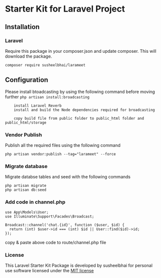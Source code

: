 # Starter Kit for Laravel Project

## Installation

### Laravel
Require this package in your composer.json and update composer. This will download the package.


    composer require susheelbhai/larameet

## Configuration
Please install btoadcasting by using the following command before moving further
        ```
        php artisan install:broadcasting
        ```

        install Laravel Reverb
        install and build the Node dependencies required for broadcasting

        copy build file from public folder to public_html folder and public_html/storage
        

### Vendor Publish

Publish all the required files using the following command 

  ```
  php artisan vendor:publish --tag="larameet" --force 
  ```  


### Migrate database

Migrate  databse tables and seed with the following commands

  ```
  php artisan migrate
  php artisan db:seed
  
  ```

### Add code in channel.php
  ```
  use App\Models\User;
  use Illuminate\Support\Facades\Broadcast;

  Broadcast::channel('chat.{id}', function ($user, $id) {
    return (int) $user->id === (int) $id || User::find($id)->id;
  });
  ```
  copy & paste above code to route/channel.php file


### License

This Laravel Starter Kit Package is developed by susheelbhai for personal use software licensed under the [MIT license](http://opensource.org/licenses/MIT)

